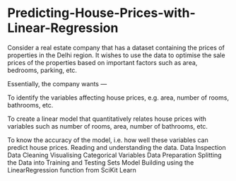 # Predicting-House-Prices-with-Linear-Regression
Consider a real estate company that has a dataset containing the prices of properties in the Delhi region. It wishes to use the data to optimise the sale prices of the properties based on important factors such as area, bedrooms, parking, etc.

Essentially, the company wants —

To identify the variables affecting house prices, e.g. area, number of rooms, bathrooms, etc.

To create a linear model that quantitatively relates house prices with variables such as number of rooms, area, number of bathrooms, etc.

To know the accuracy of the model, i.e. how well these variables can predict house prices.
Reading  and understanding the data.
Data Inspection
Data Cleaning
Visualising Categorical Variables
Data Preparation
Splitting the Data into Training and Testing Sets
Model Building using the LinearRegression function from SciKit Learn

